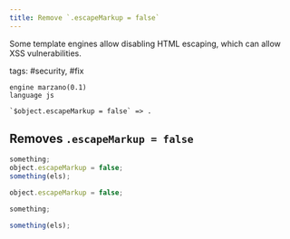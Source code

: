 ```yaml
---
title: Remove `.escapeMarkup = false`
---
```


Some template engines allow disabling HTML escaping, which can allow XSS vulnerabilities.

tags: #security, #fix

```grit
engine marzano(0.1)
language js

`$object.escapeMarkup = false` => .
```

## Removes `.escapeMarkup = false`

```javascript
something;
object.escapeMarkup = false;
something(els);

object.escapeMarkup = false;
```

```typescript
something;

something(els);
```
